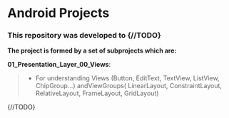 # Android Projects
### This repository was developed to {//TODO}

**The project is formed by a set of subprojects which are:**

__01_Presentation_Layer_00_Views__:<br>
> - For understanding Views (Button, EditText, TextView, ListView, ChipGroup...) andViewGroups( LinearLayout, ConstraintLayout, RelativeLayout, FrameLayout, GridLayout)
  
 {//TODO}
